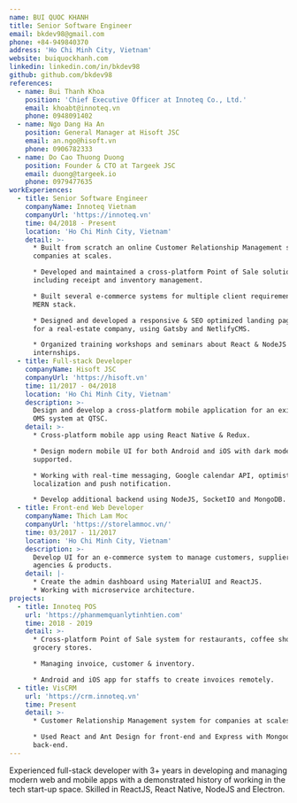 ```yaml
---
name: BUI QUOC KHANH
title: Senior Software Engineer
email: bkdev98@gmail.com
phone: +84-949840370
address: 'Ho Chi Minh City, Vietnam'
website: buiquockhanh.com
linkedin: linkedin.com/in/bkdev98
github: github.com/bkdev98
references:
  - name: Bui Thanh Khoa
    position: 'Chief Executive Officer at Innoteq Co., Ltd.'
    email: khoabt@innoteq.vn
    phone: 0948091402
  - name: Ngo Dang Ha An
    position: General Manager at Hisoft JSC
    email: an.ngo@hisoft.vn
    phone: 0906782333
  - name: Do Cao Thuong Duong
    position: Founder & CTO at Targeek JSC
    email: duong@targeek.io
    phone: 0979477635
workExperiences:
  - title: Senior Software Engineer
    companyName: Innoteq Vietnam
    companyUrl: 'https://innoteq.vn'
    time: 04/2018 - Present
    location: 'Ho Chi Minh City, Vietnam'
    detail: >-
      * Built from scratch an online Customer Relationship Management system for
      companies at scales.

      * Developed and maintained a cross-platform Point of Sale solution,
      including receipt and inventory management.

      * Built several e-commerce systems for multiple client requirements using
      MERN stack.

      * Designed and developed a responsive & SEO optimized landing page system
      for a real-estate company, using Gatsby and NetlifyCMS.

      * Organized training workshops and seminars about React & NodeJS for
      internships.
  - title: Full-stack Developer
    companyName: Hisoft JSC
    companyUrl: 'https://hisoft.vn'
    time: 11/2017 - 04/2018
    location: 'Ho Chi Minh City, Vietnam'
    description: >-
      Design and develop a cross-platform mobile application for an existence
      OMS system at QTSC.
    detail: >-
      * Cross-platform mobile app using React Native & Redux.

      * Design modern mobile UI for both Android and iOS with dark mode
      supported.

      * Working with real-time messaging, Google calendar API, optimistic UI,
      localization and push notification.

      * Develop additional backend using NodeJS, SocketIO and MongoDB.
  - title: Front-end Web Developer
    companyName: Thich Lam Moc
    companyUrl: 'https://storelammoc.vn/'
    time: 03/2017 - 11/2017
    location: 'Ho Chi Minh City, Vietnam'
    description: >-
      Develop UI for an e-commerce system to manage customers, suppliers,
      agencies & products.
    detail: |-
      * Create the admin dashboard using MaterialUI and ReactJS.
      * Working with microservice architecture.
projects:
  - title: Innoteq POS
    url: 'https://phanmemquanlytinhtien.com'
    time: 2018 - 2019
    detail: >-
      * Cross-platform Point of Sale system for restaurants, coffee shops and
      grocery stores.

      * Managing invoice, customer & inventory.

      * Android and iOS app for staffs to create invoices remotely.
  - title: VisCRM
    url: 'https://crm.innoteq.vn'
    time: Present
    detail: >-
      * Customer Relationship Management system for companies at scales.

      * Used React and Ant Design for front-end and Express with Mongoose for
      back-end.
---
```

Experienced full-stack developer with 3+ years in developing and managing modern web and mobile apps with a demonstrated history of working in the tech start-up space. Skilled in ReactJS, React Native, NodeJS and Electron.